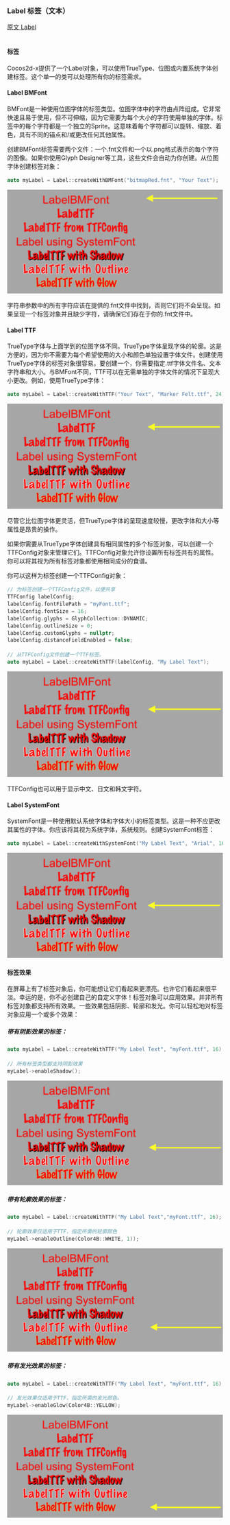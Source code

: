 ### Label  标签（文本）
[原文 Label](https://docs.cocos2d-x.org/cocos2d-x/v4/en/ui_components/labels.html) 
<br>
<br>

#### 标签
Cocos2d-x提供了一个Label对象，可以使用TrueType、位图或内置系统字体创建标签。这个单一的类可以处理所有你的标签需求。

#### Label BMFont
BMFont是一种使用位图字体的标签类型。位图字体中的字符由点阵组成。它非常快速且易于使用，但不可伸缩，因为它需要为每个大小的字符使用单独的字体。标签中的每个字符都是一个独立的Sprite。这意味着每个字符都可以旋转、缩放、着色，具有不同的锚点和/或更改任何其他属性。<br>

创建BMFont标签需要两个文件：一个.fnt文件和一个以.png格式表示的每个字符的图像。如果你使用Glyph Designer等工具，这些文件会自动为你创建。从位图字体创建标签对象：<br>

```cpp
auto myLabel = Label::createWithBMFont("bitmapRed.fnt", "Your Text");
```
![bmfort](./LabelBMFont.png)

字符串参数中的所有字符应该在提供的.fnt文件中找到，否则它们将不会呈现。如果呈现一个标签对象并且缺少字符，请确保它们存在于你的.fnt文件中。

#### Label TTF
TrueType字体与上面学到的位图字体不同。TrueType字体呈现字体的轮廓。这是方便的，因为你不需要为每个希望使用的大小和颜色单独设置字体文件。创建使用TrueType字体的标签对象很容易。要创建一个，你需要指定.ttf字体文件名、文本字符串和大小。与BMFont不同，TTF可以在无需单独的字体文件的情况下呈现大小更改。例如，使用TrueType字体：<br>

```cpp
auto myLabel = Label::createWithTTF("Your Text", "Marker Felt.ttf", 24);
```
![ttf](./LabelTTF.png)

尽管它比位图字体更灵活，但TrueType字体的呈现速度较慢，更改字体和大小等属性是昂贵的操作。<br>

如果你需要从TrueType字体创建具有相同属性的多个标签对象，可以创建一个TTFConfig对象来管理它们。TTFConfig对象允许你设置所有标签共有的属性。你可以将其视为所有标签对象都使用相同成分的食谱。<br>

你可以这样为标签创建一个TTFConfig对象：<br>

```cpp
// 为标签创建一个TTFConfig文件，以便共享
TTFConfig labelConfig;
labelConfig.fontFilePath = "myFont.ttf";
labelConfig.fontSize = 16;
labelConfig.glyphs = GlyphCollection::DYNAMIC;
labelConfig.outlineSize = 0;
labelConfig.customGlyphs = nullptr;
labelConfig.distanceFieldEnabled = false;

// 从TTFConfig文件创建一个TTF标签。
auto myLabel = Label::createWithTTF(labelConfig, "My Label Text");
```
![config](./LabelTTFWithConfig.png)

TTFConfig也可以用于显示中文、日文和韩文字符。<br>

#### Label SystemFont
SystemFont是一种使用默认系统字体和字体大小的标签类型。这是一种不应更改其属性的字体。你应该将其视为系统字体，系统规则。创建SystemFont标签：<br>

```cpp
auto myLabel = Label::createWithSystemFont("My Label Text", "Arial", 16);
```
![sys](./LabelWithSystemFont.png)

#### 标签效果
在屏幕上有了标签对象后，你可能想让它们看起来更漂亮。也许它们看起来很平淡。幸运的是，你不必创建自己的自定义字体！标签对象可以应用效果。并非所有标签对象都支持所有效果。一些效果包括阴影、轮廓和发光。你可以轻松地对标签对象应用一个或多个效果：<br>

##### 带有阴影效果的标签：

```cpp
auto myLabel = Label::createWithTTF("My Label Text", "myFont.ttf", 16);

// 所有标签类型都支持阴影效果
myLabel->enableShadow();
```
![shadow](./LabelWithShadow.png)<br>

##### 带有轮廓效果的标签：

```cpp
auto myLabel = Label::createWithTTF("My Label Text","myFont.ttf", 16);

// 轮廓效果仅适用于TTF，指定所需的轮廓颜色
myLabel->enableOutline(Color4B::WHITE, 1));
```
![outline](./LabelWithOutline.png)<br>

##### 带有发光效果的标签：

```cpp
auto myLabel = Label::createWithTTF("My Label Text", "myFont.ttf", 16);

// 发光效果仅适用于TTF，指定所需的发光颜色。
myLabel->enableGlow(Color4B::YELLOW);
```
![glow](./LabelWithGlow.png)<br>